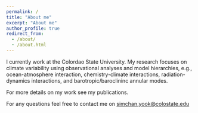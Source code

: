 ```yaml
---
permalink: /
title: "About me"
excerpt: "About me"
author_profile: true
redirect_from: 
  - /about/
  - /about.html
---
```


I currently work at the Colordao State University. My research focuses on climate variability using observational analyses and model hierarchies, e.g., ocean-atmosphere interaction, chemistry-climate interactions, radiation-dynamics interactions, and barotropic/baroclininc annular modes.

For more details on my work see my publications.

For any questions feel free to contact me on simchan.yook@colostate.edu
